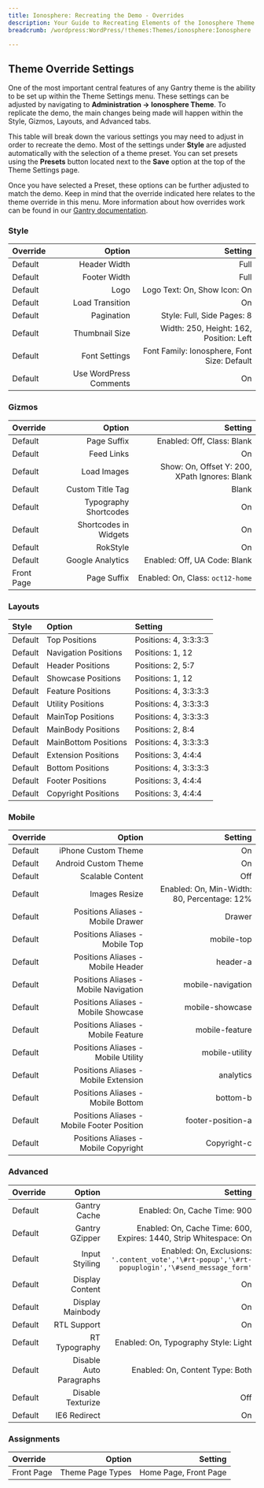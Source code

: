 ```yaml
---
title: Ionosphere: Recreating the Demo - Overrides
description: Your Guide to Recreating Elements of the Ionosphere Theme for WordPress
breadcrumb: /wordpress:WordPress/!themes:Themes/ionosphere:Ionosphere

---
```


Theme Override Settings
-----

One of the most important central features of any Gantry theme is the ability to be set up within the Theme Settings menu. These settings can be adjusted by navigating to **Administration -> Ionosphere Theme**. To replicate the demo, the main changes being made will happen within the Style, Gizmos, Layouts, and Advanced tabs. 

This table will break down the various settings you may need to adjust in order to recreate the demo. Most of the settings under **Style** are adjusted automatically with the selection of a theme preset. You can set presets using the **Presets** button located next to the **Save** option at the top of the Theme Settings page.

Once you have selected a Preset, these options can be further adjusted to match the demo. Keep in mind that the override indicated here relates to the theme override in this menu. More information about how overrides work can be found in our [Gantry documentation][override].

### Style
| Override |                 Option |                                     Setting |  
| :------- | ---------------------: | ------------------------------------------: |  
| Default  |           Header Width |                                        Full |  
| Default  |           Footer Width |                                        Full |  
| Default  |                   Logo |                Logo Text: On, Show Icon: On |  
| Default  |        Load Transition |                                          On |  
| Default  |             Pagination |                  Style: Full, Side Pages: 8 |  
| Default  |         Thumbnail Size |     Width: 250, Height: 162, Position: Left |  
| Default  |          Font Settings | Font Family: Ionosphere, Font Size: Default |  
| Default  | Use WordPress Comments |                                          On |  

### Gizmos
| Override   |                Option |                                       Setting |  
| :--------- | --------------------: | --------------------------------------------: |  
| Default    |           Page Suffix |                    Enabled: Off, Class: Blank |  
| Default    |            Feed Links |                                            On |  
| Default    |           Load Images | Show: On, Offset Y: 200, XPath Ignores: Blank |  
| Default    |      Custom Title Tag |                                         Blank |  
| Default    | Typography Shortcodes |                                            On |  
| Default    | Shortcodes in Widgets |                                            On |  
| Default    |              RokStyle |                                            On |  
| Default    |      Google Analytics |                  Enabled: Off, UA Code: Blank |  
| Front Page |           Page Suffix |              Enabled: On, Class: `oct12-home` |  

### Layouts

| Style   | Option               | Setting               |  
| :------ | :------------------- | :-------------------- |  
| Default | Top Positions        | Positions: 4, 3:3:3:3 |  
| Default | Navigation Positions | Positions: 1, 12      |  
| Default | Header Positions     | Positions: 2, 5:7     |  
| Default | Showcase Positions   | Positions: 1, 12      |  
| Default | Feature Positions    | Positions: 4, 3:3:3:3 |  
| Default | Utility Positions    | Positions: 4, 3:3:3:3 |  
| Default | MainTop Positions    | Positions: 4, 3:3:3:3 |  
| Default | MainBody Positions   | Positions: 2, 8:4     |  
| Default | MainBottom Positions | Positions: 4, 3:3:3:3 |  
| Default | Extension Positions  | Positions: 3, 4:4:4   |  
| Default | Bottom Positions     | Positions: 4, 3:3:3:3 |  
| Default | Footer Positions     | Positions: 3, 4:4:4   |  
| Default | Copyright Positions  | Positions: 3, 4:4:4   |  

### Mobile
| Override |                                     Option |                                     Setting |  
| :------- | -----------------------------------------: | ------------------------------------------: |  
| Default  |                        iPhone Custom Theme |                                          On |  
| Default  |                       Android Custom Theme |                                          On |  
| Default  |                           Scalable Content |                                         Off |  
| Default  |                              Images Resize | Enabled: On, Min-Width: 80, Percentage: 12% |  
| Default  |          Positions Aliases - Mobile Drawer |                                      Drawer |  
| Default  |             Positions Aliases - Mobile Top |                                  mobile-top |  
| Default  |          Positions Aliases - Mobile Header |                                    header-a |  
| Default  |      Positions Aliases - Mobile Navigation |                           mobile-navigation |  
| Default  |        Positions Aliases - Mobile Showcase |                             mobile-showcase |  
| Default  |         Positions Aliases - Mobile Feature |                              mobile-feature |  
| Default  |         Positions Aliases - Mobile Utility |                              mobile-utility |  
| Default  |       Positions Aliases - Mobile Extension |                                   analytics |  
| Default  |          Positions Aliases - Mobile Bottom |                                    bottom-b |  
| Default  | Positions Aliases - Mobile Footer Position |                           footer-position-a |  
| Default  |       Positions Aliases - Mobile Copyright |                                 Copyright-c |  

### Advanced
| Override |                  Option |                                                                                         Setting |  
| :------- | ----------------------: | ----------------------------------------------------------------------------------------------: |  
| Default  |            Gantry Cache |                                                                    Enabled: On, Cache Time: 900 |  
| Default  |          Gantry GZipper |                               Enabled: On, Cache Time: 600, Expires: 1440, Strip Whitespace: On |  
| Default  |          Input Styiling | Enabled: On, Exclusions: `'.content_vote','\#rt-popup','\#rt-popuplogin','\#send_message_form'` |  
| Default  |         Display Content |                                                                                              On |  
| Default  |        Display Mainbody |                                                                                              On |  
| Default  |             RTL Support |                                                                                              On |  
| Default  |           RT Typography |                                                            Enabled: On, Typography Style: Light |  
| Default  | Disable Auto Paragraphs |                                                                 Enabled: On, Content Type: Both |  
| Default  |       Disable Texturize |                                                                                             Off |  
| Default  |            IE6 Redirect |                                                                                              On |   

### Assignments
| Override   |              Option |               Setting |  
| :--------- | ------------------: | --------------------: |  
| Front Page | Theme Page Types | Home Page, Front Page |  

[override]: http://docs.gantry.org/gantry4/configure